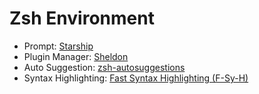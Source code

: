 # Zsh Environment

- Prompt: [Starship](https://starship.rs/)
- Plugin Manager: [Sheldon](https://github.com/rossmacarthur/sheldon)
- Auto Suggestion: [zsh-autosuggestions](https://github.com/zsh-users/zsh-autosuggestions)
- Syntax Highlighting: [Fast Syntax Highlighting (F-Sy-H)](https://github.com/zdharma-continuum/fast-syntax-highlighting)
